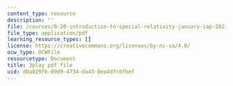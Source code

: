 ```yaml
---
content_type: resource
description: ''
file: /courses/8-20-introduction-to-special-relativity-january-iap-2021/d0a029fb09d94734da430ea4dfc0fbef_VOlOArfGRqQ.pdf
file_type: application/pdf
learning_resource_types: []
license: https://creativecommons.org/licenses/by-nc-sa/4.0/
ocw_type: OCWFile
resourcetype: Document
title: 3play pdf file
uid: d0a029fb-09d9-4734-da43-0ea4dfc0fbef
---
```

